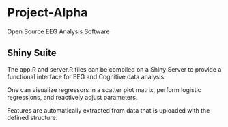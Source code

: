 # Project-Alpha
Open Source EEG Analysis Software

## Shiny Suite

The app.R and server.R files can be compiled on a Shiny Server to provide a functional interface for EEG and Cognitive data analysis.

One can visualize regressors in a scatter plot matrix, perform logistic regressions, and reactively adjust parameters.

Features are automatically extracted from data that is uploaded with the defined structure.  
